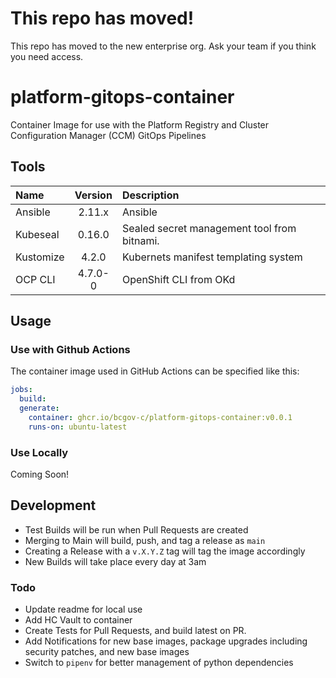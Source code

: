 # This repo has moved!
This repo has moved to the new enterprise org.  Ask your team if you think you need access.


# platform-gitops-container

Container Image for use with the Platform Registry and Cluster Configuration Manager (CCM) GitOps Pipelines

## Tools

| Name | Version | Description |
| :--- | :-----: | :---------- |
| Ansible   | 2.11.x | Ansible |
| Kubeseal  | 0.16.0 | Sealed secret management tool from bitnami. |
| Kustomize | 4.2.0 | Kubernets manifest templating system |
| OCP CLI   | 4.7.0-0 | OpenShift CLI from OKd |

## Usage

### Use with Github Actions

The container image used in GitHub Actions can be specified like this:

```yaml
jobs:
  build:
  generate:
    container: ghcr.io/bcgov-c/platform-gitops-container:v0.0.1
    runs-on: ubuntu-latest
```

### Use Locally

Coming Soon!

## Development

- Test Builds will be run when Pull Requests are created
- Merging to Main will build, push, and tag a release as `main`
- Creating a Release with a `v.X.Y.Z` tag will tag the image accordingly
- New Builds will take place every day at 3am

### Todo

- Update readme for local use
- Add HC Vault to container
- Create Tests for Pull Requests, and build latest on PR.
- Add Notifications for new base images, package upgrades including security patches, and new base images
- Switch to `pipenv` for better management of python dependencies

